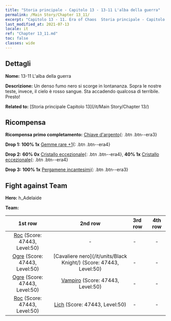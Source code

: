 ```yaml
---
title: "Storia principale - Capitolo 13 - 13-11 L'alba della guerra"
permalink: /Main Story/Chapter 13_11/
excerpt: "Capitolo 13 - 11. Era of Chaos  Storia principale - Capitolo 13_11. 13-11 L'alba della guerra"
last_modified_at: 2021-07-13
locale: it
ref: "Chapter 13_11.md"
toc: false
classes: wide
---
```


## Dettagli

 **Nome:** 13-11 L'alba della guerra

 **Descrizione:** Un denso fumo nero si scorge in lontananza. Sopra le nostre teste, invece, il cielo è rosso sangue. Sta accadendo qualcosa di terribile. Presto!

 **Related to:** [Storia principale Capitolo 13](/it/Main Story/Chapter 13/)

## Ricompensa

 **Ricompensa primo completamento:** [Chiave d'argento](/ItemsIT/con_693/){: .btn .btn--era3}

 **Drop 1:** **100% 1x** [Gemme rare +1](/ItemsIT/mat_44/){: .btn .btn--era4}

 **Drop 2:** **60% 0x** [Cristallo eccezionale](/ItemsIT/mat_38/){: .btn .btn--era4}, **40% 1x** [Cristallo eccezionale](/ItemsIT/mat_38/){: .btn .btn--era4}

 **Drop 3:** **100% 1x** [Pergamene incantesimi](/ItemsIT/con_694/){: .btn .btn--era3}


## Fight against Team
 **Hero:** h_Adelaide

 **Team:**


  | 1st row | 2nd row | 3rd row | 4th row |
  |:----:|:----:|:----|:----:|
  | [Roc](/it/units/Roc/) (Score: 47443, Level:50)  | - | - | - |
  | [Ogre](/it/units/Ogre/) (Score: 47443, Level:50)  | [Cavaliere nero](/it/units/Black Knight/) (Score: 47443, Level:50)  | - | - |
  | [Ogre](/it/units/Ogre/) (Score: 47443, Level:50)  | [Vampiro](/it/units/Vampire/) (Score: 47443, Level:50)  | - | - |
  | [Roc](/it/units/Roc/) (Score: 47443, Level:50)  | [Lich](/it/units/Lich/) (Score: 47443, Level:50)  | - | - |



